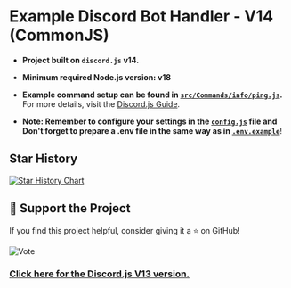 # Example Discord Bot Handler - V14 (CommonJS)

- **Project built on `discord.js` v14.**
- **Minimum required Node.js version: v18**
- **Example command setup can be found in [`src/Commands/info/ping.js`](https://github.com/memte/ExampleBot/blob/v14-commonjs/src/Commands/info/ping.js).**  
  For more details, visit the [Discord.js Guide](https://discordjs.guide/slash-commands/advanced-creation.html).

- **Note: Remember to configure your settings in the [`config.js`](https://github.com/memte/ExampleBot/blob/v14-commonjs/src/Base/config.js) file and Don't forget to prepare a .env file in the same way as in [`.env.example`](https://github.com/memte/ExampleBot/blob/v14-commonjs/.env.example)**!

## Star History

[![Star History Chart](https://api.star-history.com/svg?repos=memte/ExampleBot&type=Date)](https://www.star-history.com/#memte/ExampleBot&Date)

## 🌟 Support the Project

If you find this project helpful, consider giving it a ⭐ on GitHub!

![Vote](https://user-images.githubusercontent.com/63320170/175336722-373eaf92-1454-4bce-b97c-e8a629c2628e.png)

### [Click here for the Discord.js V13 version.](https://github.com/memte/ExampleBot/tree/v13-commonjs)
